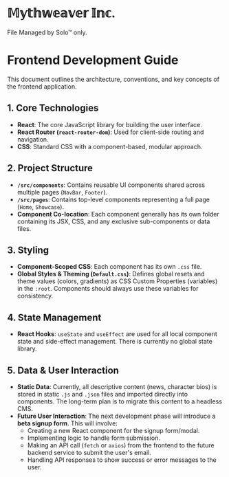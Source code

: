﻿# 𝕄𝕪𝕥𝕙𝕨𝕖𝕒𝕧𝕖𝕣 𝕀𝕟𝕔.

File Managed by Solo™ only.

# Frontend Development Guide

This document outlines the architecture, conventions, and key concepts of the frontend application.

## 1. Core Technologies

-   **React**: The core JavaScript library for building the user interface.
-   **React Router (`react-router-dom`)**: Used for client-side routing and navigation.
-   **CSS**: Standard CSS with a component-based, modular approach.

## 2. Project Structure

-   **`/src/components`**: Contains reusable UI components shared across multiple pages (`NavBar`, `Footer`).
-   **`/src/pages`**: Contains top-level components representing a full page (`Home`, `Showcase`).
-   **Component Co-location**: Each component generally has its own folder containing its JSX, CSS, and any exclusive sub-components or data files.

## 3. Styling

-   **Component-Scoped CSS**: Each component has its own `.css` file.
-   **Global Styles & Theming (`Default.css`)**: Defines global resets and theme values (colors, gradients) as CSS Custom Properties (variables) in the `:root`. Components should always use these variables for consistency.

## 4. State Management

-   **React Hooks**: `useState` and `useEffect` are used for all local component state and side-effect management. There is currently no global state library.

## 5. Data & User Interaction

-   **Static Data**: Currently, all descriptive content (news, character bios) is stored in static `.js` and `.json` files and imported directly into components. The long-term plan is to migrate this content to a headless CMS.
-   **Future User Interaction**: The next development phase will introduce a **beta signup form**. This will involve:
    -   Creating a new React component for the signup form/modal.
    -   Implementing logic to handle form submission.
    -   Making an API call (`fetch` or `axios`) from the frontend to the future backend service to submit the user's email.
    -   Handling API responses to show success or error messages to the user.